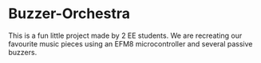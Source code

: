 # Buzzer-Orchestra

This is a fun little project made by 2 EE students.
We are recreating our favourite music pieces using an EFM8 microcontroller and several passive buzzers.
